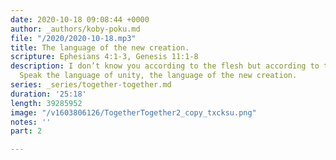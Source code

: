 ```yaml
---
date: 2020-10-18 09:08:44 +0000
author: _authors/koby-poku.md
file: "/2020/2020-10-18.mp3"
title: The language of the new creation.
scripture: Ephesians 4:1-3, Genesis 11:1-8
description: I don’t know you according to the flesh but according to the spirit.
  Speak the language of unity, the language of the new creation.
series: _series/together-together.md
duration: '25:18'
length: 39285952
image: "/v1603806126/TogetherTogether2_copy_txcksu.png"
notes: ''
part: 2

---
```


